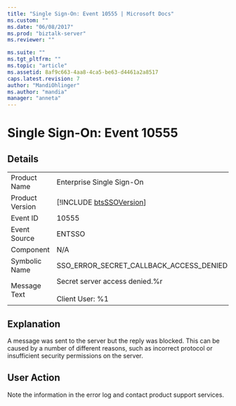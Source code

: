 ```yaml
---
title: "Single Sign-On: Event 10555 | Microsoft Docs"
ms.custom: ""
ms.date: "06/08/2017"
ms.prod: "biztalk-server"
ms.reviewer: ""

ms.suite: ""
ms.tgt_pltfrm: ""
ms.topic: "article"
ms.assetid: 8af9c663-4aa8-4ca5-be63-d4461a2a8517
caps.latest.revision: 7
author: "MandiOhlinger"
ms.author: "mandia"
manager: "anneta"
---
```

# Single Sign-On: Event 10555
## Details  
  
|                 |                                                             |
|-----------------|-------------------------------------------------------------|
|  Product Name   |                  Enterprise Single Sign-On                  |
| Product Version | [!INCLUDE [btsSSOVersion](../includes/btsssoversion-md.md)] |
|    Event ID     |                            10555                            |
|  Event Source   |                           ENTSSO                            |
|    Component    |                             N/A                             |
|  Symbolic Name  |           SSO_ERROR_SECRET_CALLBACK_ACCESS_DENIED           |
|  Message Text   | Secret server access denied.%r<br /><br /> Client User: %1  |
  
## Explanation  
 A message was sent to the server but the reply was blocked. This can be caused by a number of different reasons, such as incorrect protocol or insufficient security permissions on the server.  
  
## User Action  
 Note the information in the error log and contact product support services.